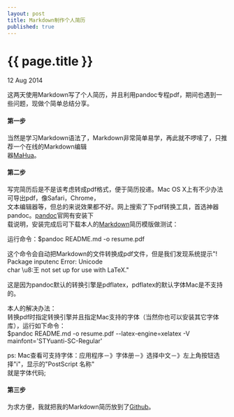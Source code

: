 ```yaml
---
layout: post
title: Markdown制作个人简历
published: true
---
```


{{ page.title }}
================

<p class="meta">12 Aug 2014</p>


这两天使用Markdown写了个人简历，并且利用pandoc专程pdf，期间也遇到一些问题，现做个简单总结分享。

#### 第一步
当然是学习Markdown语法了，Markdown非常简单易学，再此就不啰嗦了，只推荐一个在线的Markdown编辑  
器[MaHua](http://mahua.jser.me/)。  

#### 第二步
写完简历后是不是该考虑转成pdf格式，便于简历投递。Mac OS X上有不少办法可导出pdf，像Safari，Chrome，  
文本编辑器等，但总的来说效果都不好。网上搜索了下pdf转换工具，首选神器pandoc。[pandoc](http://johnmacfarlane.net/pandoc/installing.html)官网有安装下  
载说明，安装完成后可下载本人的[Markdown](https://raw.githubusercontent.com/wngyongbin/resume/master/README.md)简历模版做测试：

运行命令：$pandoc README.md -o resume.pdf

这个命令会自动把Markdown的文件转换成pdf文件，但是我们发现系统提示"! Package inputenc Error: Unicode   
char \u8:王 not set up for use with LaTeX."

这是因为pandoc默认的转换引擎是pdflatex，pdflatex的默认字体Mac是不支持的。

本人的解决办法：  
转换pdf时指定转换引擎并且指定Mac支持的字体（当然你也可以安装其它字体库），运行如下命令：  
$pandoc README.md -o resume.pdf --latex-engine=xelatex  -V mainfont='STYuanti-SC-Regular'

ps: Mac查看可支持字体：应用程序－》字体册－》选择中文－》左上角按钮选择"i"，显示的"PostScript 名称"  
就是字体代码;

#### 第三步
为求方便，我就把我的Markdown简历放到了[Github](https://github.com/wngyongbin/resume)。

